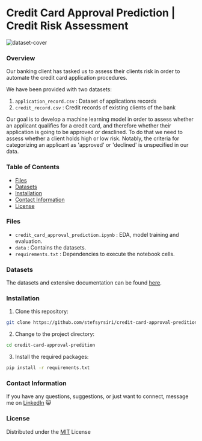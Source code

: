 # Credit Card Approval Prediction | Credit Risk Assessment
![dataset-cover](https://github.com/user-attachments/assets/90d9b6c9-6b04-453e-a117-67961d94df80)

### Overview
Our banking client has tasked us to assess their clients risk in order to automate the credit card application procedures.

We have been provided with two datasets:
1. `application_record.csv` : Dataset of applications records
2. `credit_record.csv` : Credit records of existing clients of the bank

Our goal is to develop a machine learning model in order to assess whether an applicant qualifies for a credit card, and therefore whether their application is going to be approved or desclined. To do that we need to assess whether a client holds high or low risk.
Notably, the criteria for categorizing an applicant as 'approved' or 'declined' is unspecified in our data.

### Table of Contents
- [Files](#files)
- [Datasets](#datasets)
- [Installation](#installation)
- [Contact Information](#contact-information)
- [License](#license)

### Files
- `credit_card_approval_prediction.ipynb` : EDA, model training and evaluation.
- `data` : Contains the datasets.
- `requirements.txt` : Dependencies to execute the notebook cells.

### Datasets
The datasets and extensive documentation can be found <a href="https://www.kaggle.com/datasets/rikdifos/credit-card-approval-prediction">here</a>.

### Installation

1. Clone this repository:

```bash
git clone https://github.com/stefsyrsiri/credit-card-approval-predition
```

2. Change to the project directory:
```bash
cd credit-card-approval-predition
```

3. Install the required packages:
```bash
pip install -r requirements.txt
```

### Contact Information
If you have any questions, suggestions, or just want to connect, message me on <a href="https://www.linkedin.com/in/stefania-syrsiri/">LinkedIn</a> 😸

### License
Distributed under the [MIT](https://choosealicense.com/licenses/mit/) License
